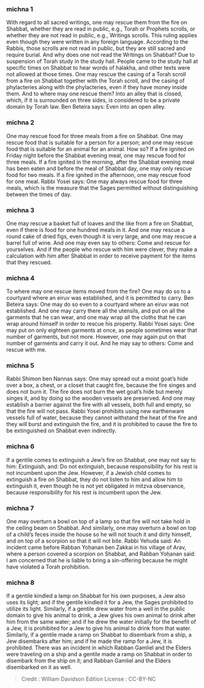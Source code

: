 
### michna 1
With regard to all sacred writings, one may rescue them from the fire on Shabbat, whether they are read in public, e.g., Torah or Prophets scrolls, or whether they are not read in public, e.g., Writings scrolls. This ruling applies even though they were written in any foreign language. According to the Rabbis, those scrolls are not read in public, but they are still sacred and require burial. And why does one not read the Writings on Shabbat? Due to suspension of Torah study in the study hall. People came to the study hall at specific times on Shabbat to hear words of halakha, and other texts were not allowed at those times. One may rescue the casing of a Torah scroll from a fire on Shabbat together with the Torah scroll, and the casing of phylacteries along with the phylacteries, even if they have money inside them. And to where may one rescue them? Into an alley that is closed, which, if it is surrounded on three sides, is considered to be a private domain by Torah law. Ben Beteira says: Even into an open alley.

### michna 2
One may rescue food for three meals from a fire on Shabbat. One may rescue food that is suitable for a person for a person; and one may rescue food that is suitable for an animal for an animal. How so? If a fire ignited on Friday night before the Shabbat evening meal, one may rescue food for three meals. If a fire ignited in the morning, after the Shabbat evening meal has been eaten and before the meal of Shabbat day, one may only rescue food for two meals. If a fire ignited in the afternoon, one may rescue food for one meal. Rabbi Yosei says: One may always rescue food for three meals, which is the measure that the Sages permitted without distinguishing between the times of day.

### michna 3
One may rescue a basket full of loaves and the like from a fire on Shabbat, even if there is food for one hundred meals in it. And one may rescue a round cake of dried figs, even though it is very large, and one may rescue a barrel full of wine. And one may even say to others: Come and rescue for yourselves. And if the people who rescue with him were clever, they make a calculation with him after Shabbat in order to receive payment for the items that they rescued.

### michna 4
To where may one rescue items moved from the fire? One may do so to a courtyard where an eiruv was established, and it is permitted to carry. Ben Beteira says: One may do so even to a courtyard where an eiruv was not established. And one may carry there all the utensils, and put on all the garments that he can wear, and one may wrap all the cloths that he can wrap around himself in order to rescue his property. Rabbi Yosei says: One may put on only eighteen garments at once, as people sometimes wear that number of garments, but not more. However, one may again put on that number of garments and carry it out. And he may say to others: Come and rescue with me.

### michna 5
Rabbi Shimon ben Nannas says: One may spread out a moist goat’s hide over a box, a chest, or a closet that caught fire, because the fire singes and does not burn it. The fire does not burn the wet goat’s hide but merely singes it, and by doing so the wooden vessels are preserved. And one may establish a barrier against the fire with all vessels, both full and empty, so that the fire will not pass. Rabbi Yosei prohibits using new earthenware vessels full of water, because they cannot withstand the heat of the fire and they will burst and extinguish the fire, and it is prohibited to cause the fire to be extinguished on Shabbat even indirectly.

### michna 6
If a gentile comes to extinguish a Jew’s fire on Shabbat, one may not say to him: Extinguish, and: Do not extinguish, because responsibility for his rest is not incumbent upon the Jew. However, if a Jewish child comes to extinguish a fire on Shabbat, they do not listen to him and allow him to extinguish it, even though he is not yet obligated in mitzva observance, because responsibility for his rest is incumbent upon the Jew.

### michna 7
One may overturn a bowl on top of a lamp so that fire will not take hold in the ceiling beam on Shabbat. And similarly, one may overturn a bowl on top of a child’s feces inside the house so he will not touch it and dirty himself, and on top of a scorpion so that it will not bite. Rabbi Yehuda said: An incident came before Rabban Yoḥanan ben Zakkai in his village of Arav, where a person covered a scorpion on Shabbat, and Rabban Yoḥanan said: I am concerned that he is liable to bring a sin-offering because he might have violated a Torah prohibition.

### michna 8
If a gentile kindled a lamp on Shabbat for his own purposes, a Jew also uses its light; and if the gentile kindled it for a Jew, the Sages prohibited to utilize its light. Similarly, if a gentile drew water from a well in the public domain to give his animal to drink, a Jew gives his own animal to drink after him from the same water; and if he drew the water initially for the benefit of a Jew, it is prohibited for a Jew to give his animal to drink from that water. Similarly, if a gentile made a ramp on Shabbat to disembark from a ship, a Jew disembarks after him; and if he made the ramp for a Jew, it is prohibited. There was an incident in which Rabban Gamliel and the Elders were traveling on a ship and a gentile made a ramp on Shabbat in order to disembark from the ship on it; and Rabban Gamliel and the Elders disembarked on it as well.

>Credit : William Davidson Edition
>License :  CC-BY-NC